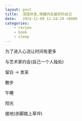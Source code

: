 ```yaml
---
layout: post
title:  深度休息,唤醒内在最好的自己
date:   2024-11-09 11:24:29 +0800
categories: 
    - review
    - book
    - sleep
---
```


为了进入心流让时间有更多

与艺术家约会(自己一个人独处)

留白 -> 发呆

散步

午睡

阳光

接地(赤脚踏上草坪)